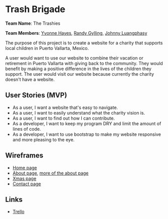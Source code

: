 # Trash Brigade

<strong>Team Name</strong>: The Trashies

<strong>Team Members</strong>: [Yvonne Hayes](https://github.com/YvonneHayes), [Randy Gylling](https://github.com/rgylling), [Johnny Luangphasy](https://github.com/jluangphasy)

The purpose of this project is to create a website for a charity that supports local children in Puerto Vallarta, Mexico.

A user would want to use our website to combine their vacation or retirement in Puerto Vallarta with giving back to the community. They would benefit by making a positive difference in the lives of the children they support. The user would visit our website because currently the charity doesn't have a website.

## User Stories (MVP)
- As a user, I want a website that's easy to navigate.
- As a user, I want to easily understand what the charity vision is.
- As a user, I want to find out how I can contribute.
- As a developer, I want to keep my program DRY and limit the amount of lines of code.
- As a developer, I want to use bootstrap to make my website responsive and more pleasing to the eye.

## Wireframes
- [Home page](/wireframes/home-page.jpg)
- [About page](/wireframes/about-page-01.jpg), [more of the about page](/wireframes/about-page-02.jpg)
- [Xmas page](/wireframes/xmas-page.jpg)
- [Contact page](/wireframes/contact-page.jpg)

## Links
- [Trello](https://trello.com/b/E8SHU905/trash-brigade)
